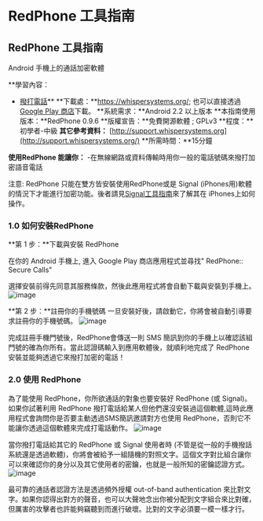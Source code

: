 [Title]: # ()
[Difficulty]: # (初學者)
[Order]: # (0)

# RedPhone 工具指南

## RedPhone 工具指南
Android 手機上的通話加密軟體

**學習內容：
- [撥打電話](umbrella://lesson/making-a-call)**
**下載處：**https://whispersystems.org/; 也可以直接透過[Google Play 商店](https://play.google.com/store/apps/details?id=org.thoughtcrime.redphone)下載。
**系統需求：**Android 2.2 以上版本
**本指南使用版本：**RedPhone 0.9.6
**版權宣告：**免費開源軟體 ; GPLv3
**程度：**初學者-中級
**其它參考資料：** [http://support.whispersystems.org](http://support.whispersystems.org/)
**所需時間：**15分鐘

**使用RedPhone 能讓你：**
-在無線網路或資料傳輸時用你一般的電話號碼來撥打加密語音電話

注意: RedPhone 只能在雙方皆安裝使用RedPhone或是 Signal (iPhones用)軟體的情況下才能進行加密功能。後者請見[Signal工具指南](umbrella://lesson/signal)來了解其在 iPhones上如何操作。

### 1.0 如何安裝RedPhone

**第 1 步：**下載與安裝 RedPhone

在你的 Android 手機上, 進入 Google Play 商店應用程式並尋找" RedPhone:: Secure Calls"

選擇安裝前得先同意其服務條款，然後此應用程式將會自動下載與安裝到手機上。
![image](tool_redphone1.png)

**第 2 步：**註冊你的手機號碼
一旦安裝好後，請啟動它，你將會被自動引導要求註冊你的手機號碼。
![image](tool_redphone2.png)

完成註冊手機門號後，RedPhone會傳送一則 SMS 簡訊到你的手機上以確認該組門號的確為你所有。當此認證碼輸入到應用軟體後，就順利地完成了 RedPhone 安裝並能夠透過它來撥打加密的電話！

### 2.0 使用 RedPhone
為了能使用 RedPhone，你所欲通話的對象也要安裝好 RedPhone (或 Signal)。如果你試著利用 RedPhone 撥打電話給某人但他們還沒安裝過這個軟體,這時此應用程式會詢問你是否要主動透過SMS簡訊邀請對方也使用 RedPhone，否則它不能讓你透過這個軟體來完成打電話動作。
![image](tool_redphone3.png)

當你撥打電話給其它的 RedPhone 或 Signal 使用者時 (不管是從一般的手機撥話系統還是透過軟體)，你將會被給予一組隨機的對照文字。這個文字對比組合讓你可以來確認你的身分以及其它使用者的密鑰，也就是一般所知的密鑰認證方式。
![image](tool_redphone4.png)

最可靠的通話者認證方法是透過頻外授權 out-of-band authentication 來比對文字。如果你認得出對方的聲音，也可以大聲地念出你被分配到文字組合來比對確，但厲害的攻擊者也許能夠竊聽到而進行破壞。比對的文字必須要一模一樣才行。